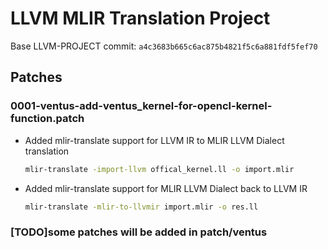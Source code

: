 # LLVM MLIR Translation Project

Base LLVM-PROJECT commit: `a4c3683b665c6ac875b4821f5c6a881fdf5fef70`

## Patches

### 0001-ventus-add-ventus_kernel-for-opencl-kernel-function.patch
- Added mlir-translate support for LLVM IR to MLIR LLVM Dialect translation
  ```bash
  mlir-translate -import-llvm offical_kernel.ll -o import.mlir
  ```
- Added mlir-translate support for MLIR LLVM Dialect back to LLVM IR
  ```bash
  mlir-translate -mlir-to-llvmir import.mlir -o res.ll
  ```

### [TODO]some patches will be added in patch/ventus